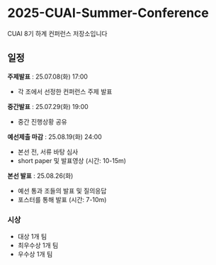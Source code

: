 # 2025-CUAI-Summer-Conference
CUAI 8기 하계 컨퍼런스 저장소입니다

## 일정
**주제발표** : 25.07.08(화) 17:00 
- 각 조에서 선정한 컨퍼런스 주제 발표

**중간발표** : 25.07.29(화) 19:00
- 중간 진행상황 공유

**예선제출 마감** : 25.08.19(화) 24:00 
- 본선 전, 서류 바탕 심사
- short paper 및 발표영상 (시간: 10-15m)

**본선 발표** : 25.08.26(화)
- 예선 통과 조들의 발표 및 질의응답
- 포스터를 통해 발표 (시간: 7-10m)


### 시상
* 대상 1개 팀
* 최우수상 1개 팀
* 우수상 1개 팀
